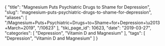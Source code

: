 {
    "title": "Magnesium Puts Psychiatric Drugs to Shame for Depression",
    "slug": "magnesium-puts-psychiatric-drugs-to-shame-for-depression",
    "aliases": [
        "/Magnesium+Puts+Psychiatric+Drugs+to+Shame+for+Depression+\u2013+March+2019",
        "/10623"
    ],
    "tiki_page_id": 10623,
    "date": "2019-03-27",
    "categories": [
        "Depression",
        "Vitamin D and Magnesium"
    ],
    "tags": [
        "Depression",
        "Vitamin D and Magnesium"
    ]
}